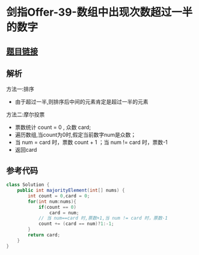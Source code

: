 # 剑指Offer-39-数组中出现次数超过一半的数字

## [题目链接](https://leetcode-cn.com/problems/shu-zu-zhong-chu-xian-ci-shu-chao-guo-yi-ban-de-shu-zi-lcof/)

## 解析

方法一:排序
- 由于超过一半,则排序后中间的元素肯定是超过一半的元素

方法二:摩尔投票
- 票数统计 count = 0 , 众数 card;
- 遍历数组,当count为0时,假定当前数字num是众数；
- 当 num = card 时，票数 count + 1 ；当 num != card 时，票数-1 
- 返回card

## 参考代码
```Java
class Solution {
    public int majorityElement(int[] nums) {
        int count = 0,card = 0;
        for(int num:nums){
            if(count == 0)
                card = num;
            // 当 num==card 时,票数+1,当 num != card 时，票数-1 
            count += (card == num)?1:-1;
        }
        return card;
    }
}
```